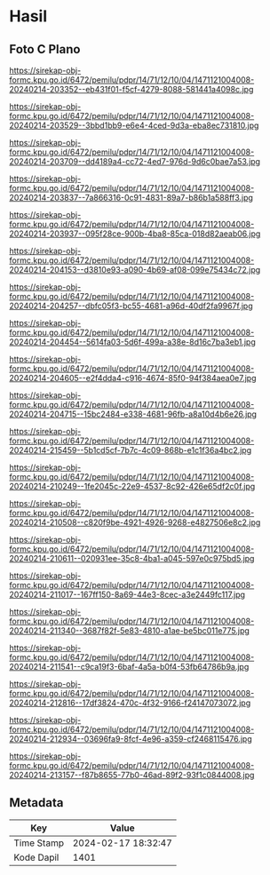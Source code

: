 # Hasil

## Foto C Plano

https://sirekap-obj-formc.kpu.go.id/6472/pemilu/pdpr/14/71/12/10/04/1471121004008-20240214-203352--eb431f01-f5cf-4279-8088-581441a4098c.jpg

https://sirekap-obj-formc.kpu.go.id/6472/pemilu/pdpr/14/71/12/10/04/1471121004008-20240214-203529--3bbd1bb9-e6e4-4ced-9d3a-eba8ec731810.jpg

https://sirekap-obj-formc.kpu.go.id/6472/pemilu/pdpr/14/71/12/10/04/1471121004008-20240214-203709--dd4189a4-cc72-4ed7-976d-9d6c0bae7a53.jpg

https://sirekap-obj-formc.kpu.go.id/6472/pemilu/pdpr/14/71/12/10/04/1471121004008-20240214-203837--7a866316-0c91-4831-89a7-b86b1a588ff3.jpg

https://sirekap-obj-formc.kpu.go.id/6472/pemilu/pdpr/14/71/12/10/04/1471121004008-20240214-203937--095f28ce-900b-4ba8-85ca-018d82aeab06.jpg

https://sirekap-obj-formc.kpu.go.id/6472/pemilu/pdpr/14/71/12/10/04/1471121004008-20240214-204153--d3810e93-a090-4b69-af08-099e75434c72.jpg

https://sirekap-obj-formc.kpu.go.id/6472/pemilu/pdpr/14/71/12/10/04/1471121004008-20240214-204257--dbfc05f3-bc55-4681-a96d-40df2fa9967f.jpg

https://sirekap-obj-formc.kpu.go.id/6472/pemilu/pdpr/14/71/12/10/04/1471121004008-20240214-204454--5614fa03-5d6f-499a-a38e-8d16c7ba3eb1.jpg

https://sirekap-obj-formc.kpu.go.id/6472/pemilu/pdpr/14/71/12/10/04/1471121004008-20240214-204605--e2f4dda4-c916-4674-85f0-94f384aea0e7.jpg

https://sirekap-obj-formc.kpu.go.id/6472/pemilu/pdpr/14/71/12/10/04/1471121004008-20240214-204715--15bc2484-e338-4681-96fb-a8a10d4b6e26.jpg

https://sirekap-obj-formc.kpu.go.id/6472/pemilu/pdpr/14/71/12/10/04/1471121004008-20240214-215459--5b1cd5cf-7b7c-4c09-868b-e1c1f36a4bc2.jpg

https://sirekap-obj-formc.kpu.go.id/6472/pemilu/pdpr/14/71/12/10/04/1471121004008-20240214-210249--1fe2045c-22e9-4537-8c92-426e65df2c0f.jpg

https://sirekap-obj-formc.kpu.go.id/6472/pemilu/pdpr/14/71/12/10/04/1471121004008-20240214-210508--c820f9be-4921-4926-9268-e4827506e8c2.jpg

https://sirekap-obj-formc.kpu.go.id/6472/pemilu/pdpr/14/71/12/10/04/1471121004008-20240214-210611--020931ee-35c8-4ba1-a045-597e0c975bd5.jpg

https://sirekap-obj-formc.kpu.go.id/6472/pemilu/pdpr/14/71/12/10/04/1471121004008-20240214-211017--167ff150-8a69-44e3-8cec-a3e2449fc117.jpg

https://sirekap-obj-formc.kpu.go.id/6472/pemilu/pdpr/14/71/12/10/04/1471121004008-20240214-211340--3687f82f-5e83-4810-a1ae-be5bc011e775.jpg

https://sirekap-obj-formc.kpu.go.id/6472/pemilu/pdpr/14/71/12/10/04/1471121004008-20240214-211541--c9ca19f3-6baf-4a5a-b0f4-53fb64786b9a.jpg

https://sirekap-obj-formc.kpu.go.id/6472/pemilu/pdpr/14/71/12/10/04/1471121004008-20240214-212816--17df3824-470c-4f32-9166-f24147073072.jpg

https://sirekap-obj-formc.kpu.go.id/6472/pemilu/pdpr/14/71/12/10/04/1471121004008-20240214-212934--03696fa9-8fcf-4e96-a359-cf2468115476.jpg

https://sirekap-obj-formc.kpu.go.id/6472/pemilu/pdpr/14/71/12/10/04/1471121004008-20240214-213157--f87b8655-77b0-46ad-89f2-93f1c0844008.jpg


## Metadata

| Key        | Value               |
| ---------- | ------------------- |
| Time Stamp | 2024-02-17 18:32:47 |
| Kode Dapil | 1401                |



